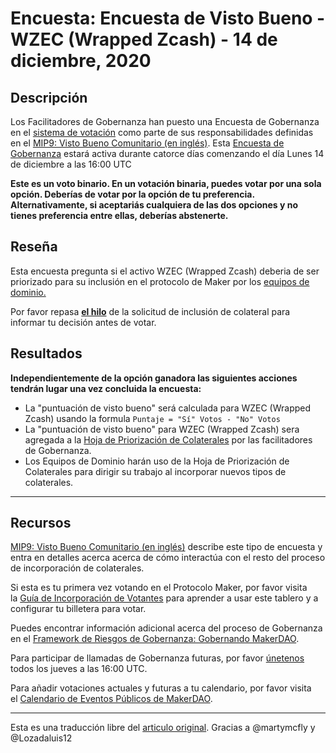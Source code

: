 # Encuesta: Encuesta de Visto Bueno - **WZEC (Wrapped Zcash) - 14 de diciembre, 2020**

## **Descripción**

Los Facilitadores de Gobernanza han puesto una Encuesta de Gobernanza en el [sistema de votación](https://vote.makerdao.com/polling) como parte de sus responsabilidades definidas en el [MIP9: Visto Bueno Comunitario (en inglés)](https://github.com/makerdao/mips/blob/Accepted/MIP9/mip9.md). Esta [Encuesta de Gobernanza](https://www.notion.so/Poll-Community-Greenlight-Poll-DPI-DeFi-Pulse-Index-December-14-2020-ed05927b3ecf4455806280c3dfc535de) estará activa durante catorce días comenzando el día Lunes 14 de diciembre a las 16:00 UTC 

**Este es un voto binario. En un votación binaria, puedes votar por una sola opción. Deberías de votar por la opción de tu preferencia. Alternativamente, si aceptariás cualquiera de las dos opciones y no tienes preferencia entre ellas, deberías abstenerte.**

## **Reseña**

Esta encuesta pregunta si el activo WZEC (Wrapped Zcash) deberia de ser priorizado para su inclusión en el protocolo de Maker por los [equipos de dominio.](https://github.com/makerdao/mips/blob/Accepted/MIP7/mip7.md#mip7c2-the-current-domain-roles-list)

Por favor repasa [**el hilo**](https://www.notion.so/Encuesta-Encuesta-de-Visto-Bueno-WZEC-Wrapped-Zcash-14-de-diciembre-de-2020-dd46724c12e24b92a1af812a32783eea) de la solicitud de inclusión de colateral para informar tu decisión antes de votar.

## Resultados

**Independientemente de la opción ganadora las siguientes acciones tendrán lugar una vez concluida la encuesta:** 

- La "puntuación de visto bueno" será calculada para WZEC (Wrapped Zcash) usando la formula `Puntaje = "Sí" Votos - "No" Votos`
- La "puntuación de visto bueno" para WZEC (Wrapped Zcash) sera agregada a la [Hoja de Priorización de Colaterales](https://docs.google.com/spreadsheets/d/1IX9e2fyfz7djtDMKn5gMyGsyFxHoY75GncMbAjnSXrM/edit#gid=0) por las facilitadores de Gobernanza.
- Los Equipos de Dominio harán uso de la Hoja de Priorización de Colaterales para dirigir su trabajo al incorporar nuevos tipos de colaterales.

---

## **Recursos**

[MIP9: Visto Bueno Comunitario (en inglés)](https://github.com/makerdao/mips/blob/Accepted/MIP9/mip9.md) describe este tipo de encuesta y entra en detalles acerca acerca de cómo interactúa con el resto del proceso de incorporación de colaterales.

Si esta es tu primera vez votando en el Protocolo Maker, por favor visita la [Guía de Incorporación de Votantes](https://community-development.makerdao.com/onboarding/voter-onboarding) para aprender a usar este tablero y a configurar tu billetera para votar.

Puedes encontrar información adicional acerca del proceso de Gobernanza en el [Framework de Riesgos de Gobernanza: Gobernando MakerDAO](https://community-development.makerdao.com/governance/governance-risk-framework).

Para participar de llamadas de Gobernanza futuras, por favor [únetenos](https://community-development.makerdao.com/governance/governance-and-risk-meetings) todos los jueves a las 16:00 UTC.

Para añadir votaciones actuales y futuras a tu calendario, por favor visita el [Calendario de Eventos Públicos de MakerDAO](https://calendar.google.com/calendar/embed?src=makerdao.com_3efhm2ghipksegl009ktniomdk%40group.calendar.google.com&ctz=America%2FLos_Angeles).

---

Esta es una traducción libre del [articulo original](https://github.com/makerdao/community/blob/master/governance/polls/MIP9%20Community%20Greenlight%20Poll%20-%20WZEC%20-%20December%2014%2C%202020.md). Gracias a @martymcfly y @Lozadaluis12